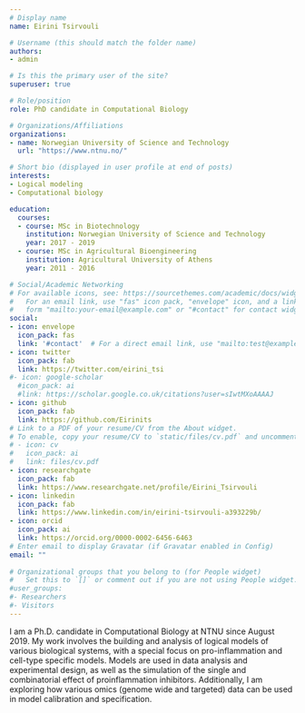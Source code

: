 ```yaml
---
# Display name
name: Eirini Tsirvouli

# Username (this should match the folder name)
authors:
- admin

# Is this the primary user of the site?
superuser: true

# Role/position
role: PhD candidate in Computational Biology

# Organizations/Affiliations
organizations:
- name: Norwegian University of Science and Technology
  url: "https://www.ntnu.no/"

# Short bio (displayed in user profile at end of posts)
interests:
- Logical modeling 
- Computational biology

education:
  courses:
  - course: MSc in Biotechnology
    institution: Norwegian University of Science and Technology
    year: 2017 - 2019
  - course: MSc in Agricultural Bioengineering
    institution: Agricultural University of Athens
    year: 2011 - 2016

# Social/Academic Networking
# For available icons, see: https://sourcethemes.com/academic/docs/widgets/#icons
#   For an email link, use "fas" icon pack, "envelope" icon, and a link in the
#   form "mailto:your-email@example.com" or "#contact" for contact widget.
social:
- icon: envelope
  icon_pack: fas
  link: '#contact'  # For a direct email link, use "mailto:test@example.org".
- icon: twitter
  icon_pack: fab
  link: https://twitter.com/eirini_tsi
#- icon: google-scholar
  #icon_pack: ai
  #link: https://scholar.google.co.uk/citations?user=sIwtMXoAAAAJ
- icon: github
  icon_pack: fab
  link: https://github.com/Eirinits
# Link to a PDF of your resume/CV from the About widget.
# To enable, copy your resume/CV to `static/files/cv.pdf` and uncomment the lines below.  
# - icon: cv
#   icon_pack: ai
#   link: files/cv.pdf
- icon: researchgate
  icon_pack: fab
  link: https://www.researchgate.net/profile/Eirini_Tsirvouli
- icon: linkedin
  icon_pack: fab
  link: https://www.linkedin.com/in/eirini-tsirvouli-a393229b/
- icon: orcid
  icon_pack: ai
  link: https://orcid.org/0000-0002-6456-6463
# Enter email to display Gravatar (if Gravatar enabled in Config)
email: ""
  
# Organizational groups that you belong to (for People widget)
#   Set this to `[]` or comment out if you are not using People widget.  
#user_groups:
#- Researchers
#- Visitors
---
```


I am a Ph.D. candidate in Computational Biology at NTNU since August 2019. My work involves the building and analysis of logical models of various biological systems, with a special focus on pro-inflammation and cell-type specific models. Models are used in data analysis and experimental design, as well as the simulation of the single and combinatorial effect of proinflammation inhibitors. Additionally, I am exploring how various omics (genome wide and targeted) data can be used in model calibration and specification.
